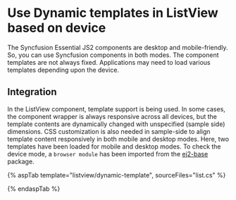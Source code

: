 # Use Dynamic templates in ListView based on device

The Syncfusion Essential JS2 components are desktop and mobile-friendly. So, you can use Syncfusion components in
both modes. The component templates are not always fixed. Applications may need to load various templates depending
upon the device.

## Integration

In the ListView component, template support is being used. In some cases, the component wrapper is always responsive
across all devices, but the template contents are dynamically changed with unspecified (sample side) dimensions. CSS
customization is also needed in sample-side to align template content responsively in both mobile and desktop modes. Here,
two templates have been loaded for mobile and desktop modes. To check the device mode, a
`browser module` has been imported from
the [ej2-base](https://ej2.syncfusion.com/documentation/api/base/overview/) package.

{% aspTab template="listview/dynamic-template", sourceFiles="list.cs" %}

{% endaspTab %}